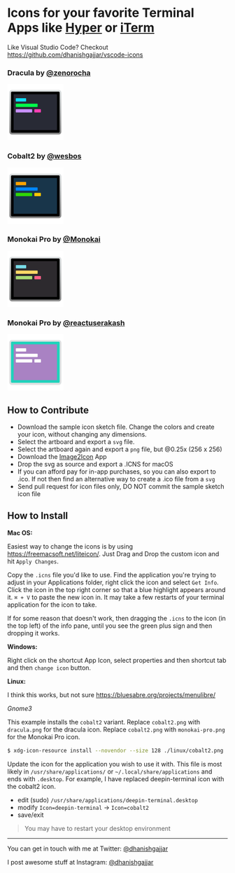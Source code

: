 Icons for your favorite Terminal Apps like [Hyper](https://hyper.is) or [iTerm](http://www.iterm2.com)
=========================================================

Like Visual Studio Code? Checkout https://github.com/dhanishgajjar/vscode-icons

### Dracula by [@zenorocha](https://github.com/zenorocha)

<a href="https://draculatheme.com/visual-studio-code/"><img src="svg/dracula.svg" title="Dracula" width="128"/></a>

### Cobalt2 by [@wesbos](https://github.com/wesbos)

<a href="https://marketplace.visualstudio.com/items?itemName=wesbos.theme-cobalt2"><img src="svg/cobalt2.svg" alt="Cobalt 2" title="Cobalt2 by Wes Bos" width="128"/></a>

### Monokai Pro by [@Monokai](https://github.com/Monokai)

<a href="https://marketplace.visualstudio.com/items?itemName=monokai.theme-monokai-pro-vscode"><img src="svg/monokai-pro.svg" alt="Monokai Pro themed iTerm icon" title="Monokai Pro by Monokai" width="128"/></a>

### Monokai Pro by [@reactuserakash](https://github.com/reactuserakash)

<a href="https://marketplace.visualstudio.com/items?itemName=Equinusocio.vsc-material-theme"><img src="svg/material.svg" alt="Material UI themed iTerm icon" title="Material UI by Akash Debnath" width="128"/></a>

## How to Contribute

 - Download the sample icon sketch file. Change the colors and create your icon, without changing any dimensions.
 - Select the artboard and export a `svg` file.
 - Select the artboard again and export a `png` file, but @0.25x (256 x 256)
 - Download the [Image2Icon](http://www.img2icnsapp.com) App
 - Drop the svg as source and export a .ICNS for macOS
 - If you can afford pay for in-app purchases, so you can also export to .ico. If not then find an alternative way to create a .ico file from a `svg`
 - Send pull request for icon files only, DO NOT commit the sample sketch icon file

## How to Install

**Mac OS:**

Easiest way to change the icons is by using https://freemacsoft.net/liteicon/. Just Drag and Drop the custom icon and hit `Apply Changes`.

Copy the `.icns` file you'd like to use. Find the application you're trying to adjust in your Applications folder, right click the icon and select `Get Info`. Click the icon in the top right corner so that a blue highlight appears around it. `⌘ + V` to paste the new icon in. It may take a few restarts of your terminal application for the icon to take.

If for some reason that doesn't work, then dragging the `.icns` to the icon (in the top left) of the info pane, until you see the green plus sign and then dropping it works.

**Windows:**

Right click on the shortcut App Icon, select properties and then shortcut tab and then `change icon` button.

**Linux:**

I think this works, but not sure https://bluesabre.org/projects/menulibre/

*Gnome3*

This example installs the `cobalt2` variant. Replace `cobalt2.png` with `dracula.png` for the dracula icon. Replace `cobalt2.png` with `monokai-pro.png` for the Monokai Pro icon.
```bash
$ xdg-icon-resource install --novendor --size 128 ./linux/cobalt2.png
```

Update the icon for the application you wish to use it with. This file is most likely in `/usr/share/applications/` or `~/.local/share/applications` and ends with `.desktop`.  For example, I have replaced deepin-terminal icon with the cobalt2 icon.

* edit (sudo) `/usr/share/applications/deepin-terminal.desktop`
* modify `Icon=deepin-terminal` -> `Icon=cobalt2`
* save/exit

> You may have to restart your desktop environment

---

You can get in touch with me at Twitter: [@dhanishgajjar](https://twitter.com/dhanishgajjar)

I post awesome stuff at
Instagram: [@dhanishgajjar](https://instagram.com/dhanishgajjar)
